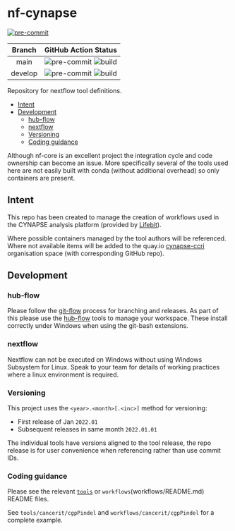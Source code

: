 # nf-cynapse <!-- omit in toc -->

[![pre-commit](https://img.shields.io/badge/pre--commit-enabled-brightgreen?logo=pre-commit&logoColor=white)](https://github.com/pre-commit/pre-commit)

| Branch  |                   GitHub Action Status                    |
| :-----: | :-------------------------------------------------------: |
|  main   |    ![pre-commit][pre-commit-main] ![build][build-main]    |
| develop | ![pre-commit][pre-commit-develop] ![build][build-develop] |

Repository for nextflow tool definitions.

- [Intent](#intent)
- [Development](#development)
  - [hub-flow](#hub-flow)
  - [nextflow](#nextflow)
  - [Versioning](#versioning)
  - [Coding guidance](#coding-guidance)

Although nf-core is an excellent project the integration cycle and code ownership can become an issue.  More specifically
several of the tools used here are not easily built with conda (without additional overhead) so only containers are present.

## Intent

This repo has been created to manage the creation of workflows used in the CYNAPSE analysis platform (provided by [Lifebit][lifebit-web]).

Where possible containers managed by the tool authors will be referenced.  Where not available items will be added to the
quay.io [cynapse-ccri][cynapse-ccri-quay] organisation space (with corresponding GitHub repo).

## Development

### hub-flow

Please follow the [git-flow] process for branching and releases.  As part of this please use the [hub-flow]
tools to manage your workspace.  These install correctly under Windows when using the git-bash extensions.

### nextflow

Nextflow can not be executed on Windows without using Windows Subsystem for Linux.  Speak to your team for details of
working practices where a linux environment is required.

### Versioning

This project uses the `<year>.<month>[.<inc>]` method for versioning:

- First release of Jan `2022.01`
- Subsequent releases in same month `2022.01.01`

The individual tools have versions aligned to the tool release, the repo release is for user convenience when referencing
rather than use commit IDs.

### Coding guidance

Please see the relevant [`tools`](tools/README.md) or `workflows`(workflows/README.md) README files.

See `tools/cancerit/cgpPindel` and `workflows/cancerit/cgpPindel` for a complete example.

<!-- refs -->

[build-develop]: https://github.com/cynapse-ccri/nf-tools/actions/workflows/build.yaml/badge.svg?branch=develop
[build-main]: https://github.com/cynapse-ccri/nf-tools/actions/workflows/build.yaml/badge.svg?branch=main
[cynapse-ccri-quay]: https://quay.io/organization/cynapse-ccri
[git-flow]: https://datasift.github.io/gitflow/IntroducingGitFlow.html
[hub-flow]: https://datasift.github.io/gitflow/TheHubFlowTools.html
[lifebit-web]: https://www.lifebit.ai/
[pre-commit-develop]: https://github.com/cynapse-ccri/nf-tools/actions/workflows/pre-commit.yaml/badge.svg?branch=develop
[pre-commit-main]: https://github.com/cynapse-ccri/nf-tools/actions/workflows/pre-commit.yaml/badge.svg?branch=main
